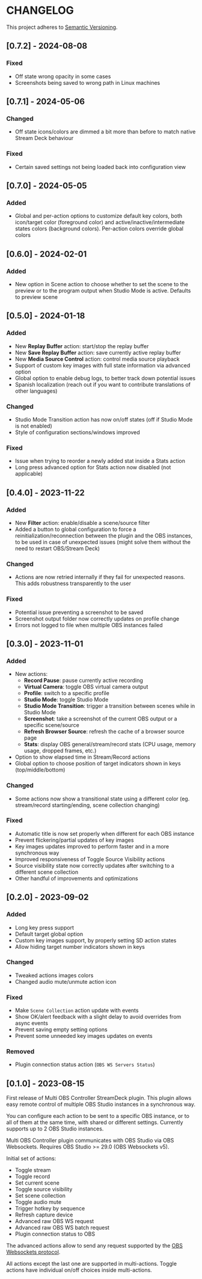 # CHANGELOG

This project adheres to [Semantic Versioning](https://semver.org/spec/v2.0.0.html).

## [0.7.2] - 2024-08-08

### Fixed

-   Off state wrong opacity in some cases
-   Screenshots being saved to wrong path in Linux machines

## [0.7.1] - 2024-05-06

### Changed

-   Off state icons/colors are dimmed a bit more than before to match native Stream Deck behaviour

### Fixed

-   Certain saved settings not being loaded back into configuration view

## [0.7.0] - 2024-05-05

### Added

-   Global and per-action options to customize default key colors, both icon/target color (foreground color) and active/inactive/intermediate states colors (background colors). Per-action colors override global colors

## [0.6.0] - 2024-02-01

### Added

-   New option in Scene action to choose whether to set the scene to the preview or to the program output when Studio Mode is active. Defaults to preview scene

## [0.5.0] - 2024-01-18

### Added

-   New **Replay Buffer** action: start/stop the replay buffer
-   New **Save Replay Buffer** action: save currently active replay buffer
-   New **Media Source Control** action: control media source playback
-   Support of custom key images with full state information via advanced option
-   Global option to enable debug logs, to better track down potential issues
-   Spanish localization (reach out if you want to contribute translations of other languages)

### Changed

-   Studio Mode Transition action has now on/off states (off if Studio Mode is not enabled)
-   Style of configuration sections/windows improved

### Fixed

-   Issue when trying to reorder a newly added stat inside a Stats action
-   Long press advanced option for Stats action now disabled (not applicable)

## [0.4.0] - 2023-11-22

### Added

-   New **Filter** action: enable/disable a scene/source filter
-   Added a button to global configuration to force a reinitialization/reconnection between the plugin and the OBS instances, to be used in case of unexpected issues (might solve them without the need to restart OBS/Stream Deck)

### Changed

-   Actions are now retried internally if they fail for unexpected reasons. This adds robustness transparently to the user

### Fixed

-   Potential issue preventing a screenshot to be saved
-   Screenshot output folder now correctly updates on profile change
-   Errors not logged to file when multiple OBS instances failed

## [0.3.0] - 2023-11-01

### Added

-   New actions:
    -   **Record Pause**: pause currently active recording
    -   **Virtual Camera**: toggle OBS virtual camera output
    -   **Profile**: switch to a specific profile
    -   **Studio Mode**: toggle Studio Mode
    -   **Studio Mode Transition**: trigger a transition between scenes while in Studio Mode
    -   **Screenshot**: take a screenshot of the current OBS output or a specific scene/source
    -   **Refresh Browser Source**: refresh the cache of a browser source page
    -   **Stats**: display OBS general/stream/record stats (CPU usage, memory usage, dropped frames, etc.)
-   Option to show elapsed time in Stream/Record actions
-   Global option to choose position of target indicators shown in keys (top/middle/bottom)

### Changed

-   Some actions now show a transitional state using a different color (eg. stream/record starting/ending, scene collection changing)

### Fixed

-   Automatic title is now set properly when different for each OBS instance
-   Prevent flickering/partial updates of key images
-   Key images updates improved to perform faster and in a more synchronous way
-   Improved responsiveness of Toggle Source Visibility actions
-   Source visibility state now correctly updates after switching to a different scene collection
-   Other handful of improvements and optimizations

## [0.2.0] - 2023-09-02

### Added

-   Long key press support
-   Default target global option
-   Custom key images support, by properly setting SD action states
-   Allow hiding target number indicators shown in keys

### Changed

-   Tweaked actions images colors
-   Changed audio mute/unmute action icon

### Fixed

-   Make `Scene Collection` action update with events
-   Show OK/alert feedback with a slight delay to avoid overrides from async events
-   Prevent saving empty setting options
-   Prevent some unneeded key images updates on events

### Removed

-   Plugin connection status action (`OBS WS Servers Status`)

## [0.1.0] - 2023-08-15

First release of Multi OBS Controller StreamDeck plugin. This plugin allows easy remote control of multiple OBS Studio instances in a synchronous way.

You can configure each action to be sent to a specific OBS instance, or to all of them at the same time, with shared or different settings. Currently supports up to 2 OBS Studio instances.

Multi OBS Controller plugin communicates with OBS Studio via OBS Websockets. Requires OBS Studio >= 29.0 (OBS Websockets v5).

Initial set of actions:

-   Toggle stream
-   Toggle record
-   Set current scene
-   Toggle source visibility
-   Set scene collection
-   Toggle audio mute
-   Trigger hotkey by sequence
-   Refresh capture device
-   Advanced raw OBS WS request
-   Advanced raw OBS WS batch request
-   Plugin connection status to OBS

The advanced actions allow to send any request supported by the [OBS Websockets protocol](https://github.com/obsproject/obs-websocket/blob/master/docs/generated/protocol.md#requests).

All actions except the last one are supported in multi-actions. Toggle actions have individual on/off choices inside multi-actions.

